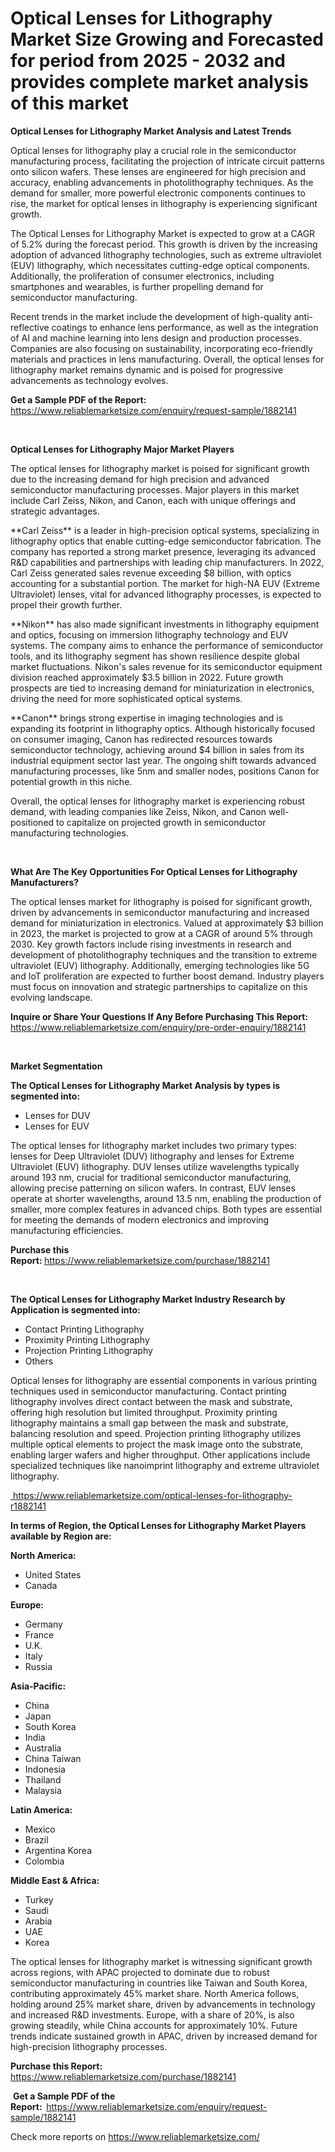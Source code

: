 <p><h1>Optical Lenses for Lithography Market Size Growing and Forecasted for period from 2025 - 2032 and provides complete market analysis of this market</h1></p><p><strong>Optical Lenses for Lithography Market Analysis and Latest Trends</strong></p>
<p><p>Optical lenses for lithography play a crucial role in the semiconductor manufacturing process, facilitating the projection of intricate circuit patterns onto silicon wafers. These lenses are engineered for high precision and accuracy, enabling advancements in photolithography techniques. As the demand for smaller, more powerful electronic components continues to rise, the market for optical lenses in lithography is experiencing significant growth.</p><p>The Optical Lenses for Lithography Market is expected to grow at a CAGR of 5.2% during the forecast period. This growth is driven by the increasing adoption of advanced lithography technologies, such as extreme ultraviolet (EUV) lithography, which necessitates cutting-edge optical components. Additionally, the proliferation of consumer electronics, including smartphones and wearables, is further propelling demand for semiconductor manufacturing.</p><p>Recent trends in the market include the development of high-quality anti-reflective coatings to enhance lens performance, as well as the integration of AI and machine learning into lens design and production processes. Companies are also focusing on sustainability, incorporating eco-friendly materials and practices in lens manufacturing. Overall, the optical lenses for lithography market remains dynamic and is poised for progressive advancements as technology evolves.</p></p>
<p><strong>Get a Sample PDF of the Report:&nbsp;</strong> <a href="https://www.reliablemarketsize.com/enquiry/request-sample/1882141?utm_campaign=2460&utm_medium=2&utm_source=Github&utm_content=ia&utm_term=07042025&utm_id=optical-lenses-for-lithography">https://www.reliablemarketsize.com/enquiry/request-sample/1882141</a></p>
<p>&nbsp;</p>
<p><strong>Optical Lenses for Lithography Major Market Players</strong></p>
<p><p>The optical lenses for lithography market is poised for significant growth due to the increasing demand for high precision and advanced semiconductor manufacturing processes. Major players in this market include Carl Zeiss, Nikon, and Canon, each with unique offerings and strategic advantages.</p><p>**Carl Zeiss** is a leader in high-precision optical systems, specializing in lithography optics that enable cutting-edge semiconductor fabrication. The company has reported a strong market presence, leveraging its advanced R&D capabilities and partnerships with leading chip manufacturers. In 2022, Carl Zeiss generated sales revenue exceeding $8 billion, with optics accounting for a substantial portion. The market for high-NA EUV (Extreme Ultraviolet) lenses, vital for advanced lithography processes, is expected to propel their growth further.</p><p>**Nikon** has also made significant investments in lithography equipment and optics, focusing on immersion lithography technology and EUV systems. The company aims to enhance the performance of semiconductor tools, and its lithography segment has shown resilience despite global market fluctuations. Nikon's sales revenue for its semiconductor equipment division reached approximately $3.5 billion in 2022. Future growth prospects are tied to increasing demand for miniaturization in electronics, driving the need for more sophisticated optical systems.</p><p>**Canon** brings strong expertise in imaging technologies and is expanding its footprint in lithography optics. Although historically focused on consumer imaging, Canon has redirected resources towards semiconductor technology, achieving around $4 billion in sales from its industrial equipment sector last year. The ongoing shift towards advanced manufacturing processes, like 5nm and smaller nodes, positions Canon for potential growth in this niche.</p><p>Overall, the optical lenses for lithography market is experiencing robust demand, with leading companies like Zeiss, Nikon, and Canon well-positioned to capitalize on projected growth in semiconductor manufacturing technologies.</p></p>
<p>&nbsp;</p>
<p><strong>What Are The Key Opportunities For Optical Lenses for Lithography Manufacturers?</strong></p>
<p><p>The optical lenses market for lithography is poised for significant growth, driven by advancements in semiconductor manufacturing and increased demand for miniaturization in electronics. Valued at approximately $3 billion in 2023, the market is projected to grow at a CAGR of around 5% through 2030. Key growth factors include rising investments in research and development of photolithography techniques and the transition to extreme ultraviolet (EUV) lithography. Additionally, emerging technologies like 5G and IoT proliferation are expected to further boost demand. Industry players must focus on innovation and strategic partnerships to capitalize on this evolving landscape.</p></p>
<p><strong>Inquire or Share Your Questions If Any Before Purchasing This Report:</strong> <a href="https://www.reliablemarketsize.com/enquiry/pre-order-enquiry/1882141?utm_campaign=2460&utm_medium=2&utm_source=Github&utm_content=ia&utm_term=07042025&utm_id=optical-lenses-for-lithography">https://www.reliablemarketsize.com/enquiry/pre-order-enquiry/1882141</a></p>
<p>&nbsp;</p>
<p><strong>Market Segmentation</strong></p>
<p><strong>The Optical Lenses for Lithography Market Analysis by types is segmented into:</strong></p>
<p><ul><li>Lenses for DUV</li><li>Lenses for EUV</li></ul></p>
<p><p>The optical lenses for lithography market includes two primary types: lenses for Deep Ultraviolet (DUV) lithography and lenses for Extreme Ultraviolet (EUV) lithography. DUV lenses utilize wavelengths typically around 193 nm, crucial for traditional semiconductor manufacturing, allowing precise patterning on silicon wafers. In contrast, EUV lenses operate at shorter wavelengths, around 13.5 nm, enabling the production of smaller, more complex features in advanced chips. Both types are essential for meeting the demands of modern electronics and improving manufacturing efficiencies.</p></p>
<p><strong>Purchase this Report:&nbsp;</strong><a href="https://www.reliablemarketsize.com/purchase/1882141?utm_campaign=2460&utm_medium=2&utm_source=Github&utm_content=ia&utm_term=07042025&utm_id=optical-lenses-for-lithography">https://www.reliablemarketsize.com/purchase/1882141</a></p>
<p>&nbsp;</p>
<p><strong>The Optical Lenses for Lithography Market Industry Research by Application is segmented into:</strong></p>
<p><ul><li>Contact Printing Lithography</li><li>Proximity Printing Lithography</li><li>Projection Printing Lithography</li><li>Others</li></ul></p>
<p><p>Optical lenses for lithography are essential components in various printing techniques used in semiconductor manufacturing. Contact printing lithography involves direct contact between the mask and substrate, offering high resolution but limited throughput. Proximity printing lithography maintains a small gap between the mask and substrate, balancing resolution and speed. Projection printing lithography utilizes multiple optical elements to project the mask image onto the substrate, enabling larger wafers and higher throughput. Other applications include specialized techniques like nanoimprint lithography and extreme ultraviolet lithography.</p></p>
<p><a href="https://www.reliablemarketsize.com/optical-lenses-for-lithography-r1882141?utm_campaign=2460&utm_medium=2&utm_source=Github&utm_content=ia&utm_term=07042025&utm_id=optical-lenses-for-lithography">&nbsp;https://www.reliablemarketsize.com/optical-lenses-for-lithography-r1882141</a></p>
<p><strong>In terms of Region, the Optical Lenses for Lithography Market Players available by Region are:</strong></p>
<p>
    <p> <strong> North America: </strong>
        <ul>
            <li>United States</li>
            <li>Canada</li>
        </ul>
        </p> 
    <p> <strong> Europe: </strong>
        <ul>
            <li>Germany</li>
            <li>France</li>
            <li>U.K.</li>
            <li>Italy</li>
            <li>Russia</li>
        </ul>
        </p> 
    <p> <strong> Asia-Pacific: </strong>
        <ul>
            <li>China</li>
            <li>Japan</li>
            <li>South Korea</li>
            <li>India</li>
            <li>Australia</li>
            <li>China Taiwan</li>
            <li>Indonesia</li>
            <li>Thailand</li>
            <li>Malaysia</li>
        </ul>
        </p> 
    <p> <strong> Latin America: </strong>
        <ul>
            <li>Mexico</li>
            <li>Brazil</li>
            <li>Argentina Korea</li>
            <li>Colombia</li>
        </ul>
        </p> 
    <p> <strong> Middle East & Africa: </strong>
        <ul>
            <li>Turkey</li>
            <li>Saudi</li>
            <li>Arabia</li>
            <li>UAE</li>
            <li>Korea</li>
        </ul>
    </p>
    </p>
<p><p>The optical lenses for lithography market is witnessing significant growth across regions, with APAC projected to dominate due to robust semiconductor manufacturing in countries like Taiwan and South Korea, contributing approximately 45% market share. North America follows, holding around 25% market share, driven by advancements in technology and increased R&D investments. Europe, with a share of 20%, is also growing steadily, while China accounts for approximately 10%. Future trends indicate sustained growth in APAC, driven by increased demand for high-precision lithography processes.</p></p>
<p><strong>Purchase this Report: </strong><a href="https://www.reliablemarketsize.com/purchase/1882141?utm_campaign=2460&utm_medium=2&utm_source=Github&utm_content=ia&utm_term=07042025&utm_id=optical-lenses-for-lithography">https://www.reliablemarketsize.com/purchase/1882141</a></p>
<p>&nbsp;<strong>Get a Sample PDF of the Report:&nbsp;&nbsp;</strong><a href="https://www.reliablemarketsize.com/enquiry/request-sample/1882141?utm_campaign=2460&utm_medium=2&utm_source=Github&utm_content=ia&utm_term=07042025&utm_id=optical-lenses-for-lithography">https://www.reliablemarketsize.com/enquiry/request-sample/1882141</a></p>
<p><strong></strong></p>
<p>Check more reports on <a href="https://www.reliablemarketsize.com/?utm_campaign=2460&utm_medium=2&utm_source=Github&utm_content=ia&utm_term=07042025&utm_id=optical-lenses-for-lithography">https://www.reliablemarketsize.com/</a></p>